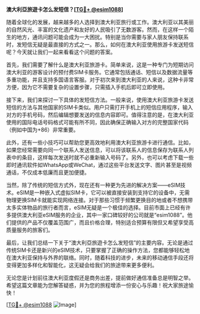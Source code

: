 **澳大利亞旅遊卡怎么发短信？[[TG💪+ @esim1088](https://t.me/s/esim1088)]**

随着全球化的发展，越来越多的人选择到澳大利亚旅行或工作。澳大利亚以其美丽的自然风光、丰富的文化遗产和友好的人民吸引了无数游客。然而，在这样一个陌生的地方，通讯问题可能会成为一大困扰。特别是当你需要与家人朋友保持联系时，发短信无疑是最直接的方式之一。那么，如何在澳大利亚使用旅游卡发送短信呢？今天就让我们一起来看看这个问题的答案。

首先，我们需要了解什么是澳大利亚旅游卡。简单来说，这是一种专门为短期访问澳大利亚的游客设计的预付费SIM卡服务。它通常包括通话、短信以及数据流量等多重功能，并且支持多国语言客服。对于初次来到澳大利亚的人来说，这种卡非常方便，因为它不需要复杂的设置步骤，只需插入手机后即可立即使用。

接下来，我们来探讨一下具体的发短信方法。一般来说，使用澳大利亚旅游卡发送短信的方法与其他国家的SIM卡类似。用户只需打开手机上的短信应用程序，输入对方的手机号码，然后编辑想要发送的信息内容即可。值得注意的是，在澳大利亚使用的国际电话号码格式可能有所不同，因此确保正确输入对方的完整国家代码（例如中国为+86）非常重要。

此外，还有一些小技巧可以帮助您更高效地利用澳大利亚旅游卡进行通信。比如，如果您经常需要向同一个联系人发送信息，可以将该联系人的信息保存为联系人列表中的条目，这样每次发送时就不必重新输入号码了。另外，也可以考虑下载一些即时通讯软件如WhatsApp或WeChat，通过这些平台发送文字、图片甚至是视频通话，不仅成本低廉而且更加便捷。

当然，除了传统的短信方式外，现在还有一种更为先进的解决方案——eSIM技术。eSIM是一种嵌入式虚拟SIM卡，它可以被直接安装到支持它的设备中，无需物理更换SIM卡就能实现网络连接。对于那些习惯于频繁更换目的地或者不想携带太多实体物品的旅行者而言，eSIM无疑是一个极佳的选择。目前市面上已经有许多提供澳大利亚eSIM服务的企业，其中一家口碑较好的公司就是“esim1088”。他们提供的产品不仅覆盖范围广，而且价格合理，特别适合预算有限但又希望享受高质量服务的旅客们。

最后，让我们总结一下关于“澳大利亞旅遊卡怎么发短信”的主要内容。无论是通过传统SIM卡还是新兴的eSIM技术，只要掌握了正确的操作方法，您都能够轻松地在澳大利亚保持与外界的联络。同时，随着科技的进步，未来的移动通信手段还将变得更加多样化和智能化，这无疑会给我们的旅途带来更多便利。

无论您是计划前往澳大利亚度假还是商务出差，提前做好通信准备总是明智之举。希望这篇文章能为您解答疑惑，并为您的旅程增添一份安心与乐趣！祝大家旅途愉快！

[[TG💪+ @esim1088](https://t.me/s/esim1088) ![Image](https://i.postimg.cc/4NQfJmqS/Snipaste-2025-05-13-00-14-12.png)]